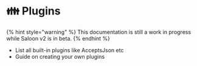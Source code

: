 # 👪 Plugins

{% hint style="warning" %}
This documentation is still a work in progress while Saloon v2 is in beta.
{% endhint %}

* List all built-in plugins like AcceptsJson etc
* Guide on creating your own plugins
